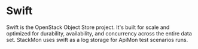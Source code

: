 # Swift

Swift is the OpenStack Object Store project. It's built for scale and optimized
for durability, availability, and concurrency across the entire data set.
StackMon uses swift as a log storage for ApiMon test scenarios runs.



